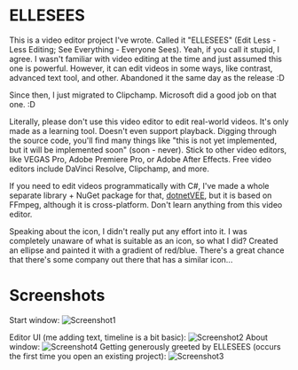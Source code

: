 # ELLESEES
This is a video editor project I've wrote. Called it "ELLESEES" (Edit Less - Less Editing; See Everything - Everyone Sees). Yeah, if you call it stupid, I agree. I wasn't
familiar with video editing at the time and just assumed this one is powerful. However, it can edit videos in some ways, like contrast, advanced text tool, and other.
Abandoned it the same day as the release :D

Since then, I just migrated to Clipchamp. Microsoft did a good job on that one. :D

Literally, please don't use this video editor to edit real-world videos. It's only made as a learning tool. Doesn't even support playback.
Digging through the source code, you'll find many things like "this is not yet implemented, but it will be implemented soon" (soon - never).
Stick to other video editors, like VEGAS Pro, Adobe Premiere Pro, or Adobe After Effects. Free video editors include DaVinci Resolve, Clipchamp, and more.

If you need to edit videos programmatically with C#, I've made a whole separate library + NuGet package for that, [dotnetVEE](https://github.com/winscripter/dotnetVEE), but it is based on FFmpeg, although it is cross-platform. Don't learn anything from this video editor.

Speaking about the icon, I didn't really put any effort into it. I was completely unaware of what is suitable as an icon, so what I did?
Created an ellipse and painted it with a gradient of red/blue. There's a great chance that there's some company out there that has a similar icon...

# Screenshots
Start window:
![Screenshot1](https://github.com/winscripter/ELLESEES/assets/142818255/bd5dc608-5b98-45b0-a70a-0395827d11e3)

Editor UI (me adding text, timeline is a bit basic):
![Screenshot2](https://github.com/winscripter/ELLESEES/assets/142818255/9d36c881-18e9-480e-a58d-64ab7092edff)
About window:
![Screenshot4](https://github.com/winscripter/ELLESEES/assets/142818255/5e8d0dc9-8453-405e-b39b-fe506500a91a)
Getting generously greeted by ELLESEES (occurs the first time you open an existing project):
![Screenshot3](https://github.com/winscripter/ELLESEES/assets/142818255/273483ab-a984-424f-a0bd-72bdf1c5d493)
